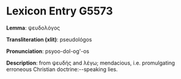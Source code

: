 # Lexicon Entry G5573

**Lemma**: ψευδολόγος

**Transliteration (xlit)**: pseudológos

**Pronunciation**: psyoo-dol-og'-os

**Description**:
from ψευδής and λέγω; mendacious, i.e. promulgating erroneous Christian doctrine:--speaking lies.
